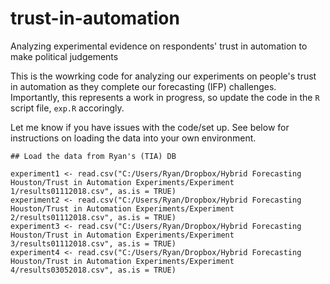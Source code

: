 # trust-in-automation
Analyzing experimental evidence on respondents' trust in automation to make political judgements

This is the wowrking code for analyzing our experiments on people's trust in automation as they complete our forecasting (IFP) challenges. Importantly, this represents a work in progress, so update the code in the `R` script file, `exp.R` accoringly.

Let me know if you have issues with the code/set up. See below for instructions on loading the data into your own environment.

```{R }
## Load the data from Ryan's (TIA) DB

experiment1 <- read.csv("C:/Users/Ryan/Dropbox/Hybrid Forecasting Houston/Trust in Automation Experiments/Experiment 1/results01112018.csv", as.is = TRUE)
experiment2 <- read.csv("C:/Users/Ryan/Dropbox/Hybrid Forecasting Houston/Trust in Automation Experiments/Experiment 2/results01112018.csv", as.is = TRUE)
experiment3 <- read.csv("C:/Users/Ryan/Dropbox/Hybrid Forecasting Houston/Trust in Automation Experiments/Experiment 3/results01112018.csv", as.is = TRUE)
experiment4 <- read.csv("C:/Users/Ryan/Dropbox/Hybrid Forecasting Houston/Trust in Automation Experiments/Experiment 4/results03052018.csv", as.is = TRUE)
```
